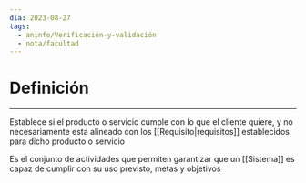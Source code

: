 ```yaml
---
dia: 2023-08-27
tags:
  - aninfo/Verificación-y-validación
  - nota/facultad
---
```

# Definición
---
Establece si el producto o servicio cumple con lo que el cliente quiere, y no necesariamente esta alineado con los [[Requisito|requisitos]] establecidos para dicho producto o servicio

Es el conjunto de actividades que permiten garantizar que un [[Sistema]] es capaz de cumplir con su uso previsto, metas y objetivos